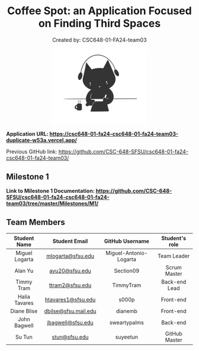 
<h1 align="center">
Coffee Spot: an Application Focused on Finding Third Spaces
</h1>
<p align="center">
   Created by: CSC648-01-FA24-team03
</p>

<div align="center">
   <img src="Milestones/M1/logo.png" alt="Coffee Spot Logo" width="256" align="center"/>
</div>

**Application URL: <https://csc648-01-fa24-csc648-01-fa24-team03-duplicate-w53a.vercel.app/>**

Previous GitHub link: <https://github.com/CSC-648-SFSU/csc648-01-fa24-csc648-01-fa24-team03/>

## Milestone 1
**Link to Milestone 1 Documentation: <https://github.com/CSC-648-SFSU/csc648-01-fa24-csc648-01-fa24-team03/tree/master/Milestones/M1/>**

## Team Members
| Student Name       | Student Email        | GitHub Username              | Student's role    |
| :----------:       | :-----------:        | :-------------:              | :------------:    |
|   Miguel Logarta   | mlogarta@sfsu.edu    | Miguel-Antonio-Logarta       |  Team Leader      |
|   Alan Yu          | ayu20@sfsu.edu       | Section09                    |  Scrum Master     |
|   Timmy Tram       | ttram2@sfsu.edu      | TimmyTram                    |  Back-end Lead    |
|   Halia Tavares    | htavares1@sfsu.edu   | s000p                        |  Front-end        |
|   Diane Blise      | dbilse@sfsu.mail.edu | dianemb                      |  Front-end        |
|   John Bagwell     | jbagwell@sfsu.edu    | sweartypalms                 |  Back-end         |
|   Su Tun           | stun@sfsu.edu        | suyeetun                     |  GitHub Master    |

